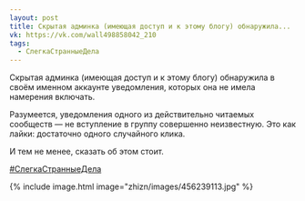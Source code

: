 ```yaml
---
layout: post
title: Скрытая админка (имеющая доступ и к этому блогу) обнаружила...
vk: https://vk.com/wall498858042_210
tags:
  - СлегкаСтранныеДела
---
```

Скрытая админка (имеющая доступ и к этому блогу) обнаружила в своём именном аккаунте уведомления, которых она не имела намерения включать. 

Разумеется, уведомления одного из действительно читаемых сообществ — не вступление в группу совершенно неизвестную. Это как лайки: достаточно одного случайного клика. 

И тем не менее, сказать об этом стоит.

[#СлегкаСтранныеДела](poisk.html#СлегкаСтранныеДела)

{% include image.html image="zhizn/images/456239113.jpg" %}